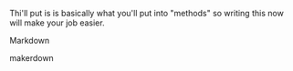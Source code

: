 Thi'll put is is basically what you'll put into "methods" so writing this now will make your job easier.


Markdown

makerdown

